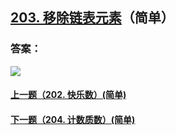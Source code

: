## [203. 移除链表元素](https://leetcode-cn.com/problems/remove-linked-list-elements/)（简单）





### 答案：



![](https://img-blog.csdnimg.cn/20200807155236311.png)

#### [上一题（202. 快乐数）(简单)](https://github.com/sdwwld/leetCode/blob/master/src/main/java/com/wld/java/leetcode/leetCode0202.md)

#### [下一题（204. 计数质数）(简单)](https://github.com/sdwwld/leetCode/blob/master/src/main/java/com/wld/java/leetcode/leetCode0204.md)